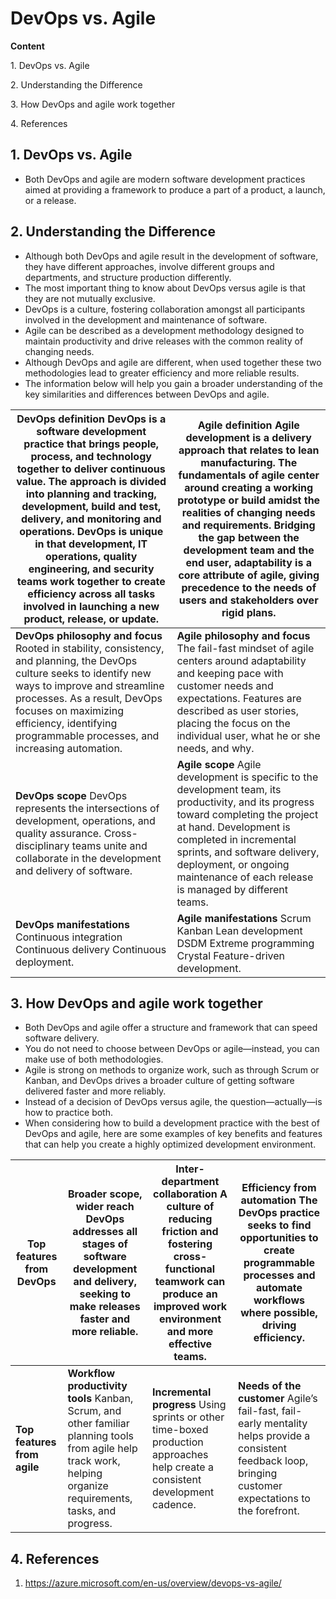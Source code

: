 # DevOps vs. Agile

**Content**

1\. DevOps vs. Agile

2\. Understanding the Difference

3\. How DevOps and agile work together

4\. References

## 1. DevOps vs. Agile

-   Both DevOps and agile are modern software development practices aimed at providing a framework to produce a part of a product, a launch, or a release.

## 2. Understanding the Difference

-   Although both DevOps and agile result in the development of software, they have different approaches, involve different groups and departments, and structure production differently.
-   The most important thing to know about DevOps versus agile is that they are not mutually exclusive.
-   DevOps is a culture, fostering collaboration amongst all participants involved in the development and maintenance of software.
-   Agile can be described as a development methodology designed to maintain productivity and drive releases with the common reality of changing needs.
-   Although DevOps and agile are different, when used together these two methodologies lead to greater efficiency and more reliable results.
-   The information below will help you gain a broader understanding of the key similarities and differences between DevOps and agile.

| **DevOps definition** DevOps is a software development practice that brings people, process, and technology together to deliver continuous value. The approach is divided into planning and tracking, development, build and test, delivery, and monitoring and operations. DevOps is unique in that development, IT operations, quality engineering, and security teams work together to create efficiency across all tasks involved in launching a new product, release, or update. | **Agile definition** Agile development is a delivery approach that relates to lean manufacturing. The fundamentals of agile center around creating a working prototype or build amidst the realities of changing needs and requirements. Bridging the gap between the development team and the end user, adaptability is a core attribute of agile, giving precedence to the needs of users and stakeholders over rigid plans. |
|---------------------------------------------------------------------------------------------------------------------------------------------------------------------------------------------------------------------------------------------------------------------------------------------------------------------------------------------------------------------------------------------------------------------------------------------------------------------------------------|--------------------------------------------------------------------------------------------------------------------------------------------------------------------------------------------------------------------------------------------------------------------------------------------------------------------------------------------------------------------------------------------------------------------------------|
| **DevOps philosophy and focus** Rooted in stability, consistency, and planning, the DevOps culture seeks to identify new ways to improve and streamline processes. As a result, DevOps focuses on maximizing efficiency, identifying programmable processes, and increasing automation.                                                                                                                                                                                               | **Agile philosophy and focus** The fail-fast mindset of agile centers around adaptability and keeping pace with customer needs and expectations. Features are described as user stories, placing the focus on the individual user, what he or she needs, and why.                                                                                                                                                              |
| **DevOps scope** DevOps represents the intersections of development, operations, and quality assurance. Cross-disciplinary teams unite and collaborate in the development and delivery of software.                                                                                                                                                                                                                                                                                   | **Agile scope** Agile development is specific to the development team, its productivity, and its progress toward completing the project at hand. Development is completed in incremental sprints, and software delivery, deployment, or ongoing maintenance of each release is managed by different teams.                                                                                                                     |
| **DevOps manifestations** Continuous integration Continuous delivery Continuous deployment.                                                                                                                                                                                                                                                                                                                                                                                           | **Agile manifestations** Scrum Kanban Lean development DSDM Extreme programming Crystal Feature-driven development.                                                                                                                                                                                                                                                                                                            |

## 3. How DevOps and agile work together

-   Both DevOps and agile offer a structure and framework that can speed software delivery.
-   You do not need to choose between DevOps or agile—instead, you can make use of both methodologies.
-   Agile is strong on methods to organize work, such as through Scrum or Kanban, and DevOps drives a broader culture of getting software delivered faster and more reliably.
-   Instead of a decision of DevOps versus agile, the question—actually—is how to practice both.
-   When considering how to build a development practice with the best of DevOps and agile, here are some examples of key benefits and features that can help you create a highly optimized development environment.

| **Top features from DevOps** | **Broader scope, wider reach** DevOps addresses all stages of software development and delivery, seeking to make releases faster and more reliable.              | **Inter-department collaboration** A culture of reducing friction and fostering cross-functional teamwork can produce an improved work environment and more effective teams. | **Efficiency from automation** The DevOps practice seeks to find opportunities to create programmable processes and automate workflows where possible, driving efficiency. |
|------------------------------|------------------------------------------------------------------------------------------------------------------------------------------------------------------|------------------------------------------------------------------------------------------------------------------------------------------------------------------------------|----------------------------------------------------------------------------------------------------------------------------------------------------------------------------|
| **Top features from agile**  | **Workflow productivity tools** Kanban, Scrum, and other familiar planning tools from agile help track work, helping organize requirements, tasks, and progress. | **Incremental progress** Using sprints or other time-boxed production approaches help create a consistent development cadence.                                               | **Needs of the customer** Agile’s fail-fast, fail-early mentality helps provide a consistent feedback loop, bringing customer expectations to the forefront.               |

## 4. References

1.  https://azure.microsoft.com/en-us/overview/devops-vs-agile/

